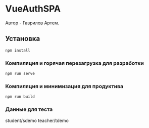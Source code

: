 # VueAuthSPA
Автор - Гаврилов Артем.

## Установка
```
npm install
```

### Компиляция и горячая перезагрузка для разработки
```
npm run serve
```

### Компиляция и минимизация для продуктива
```
npm run build
```

### Данные для теста
student/sdemo
teacher/tdemo
